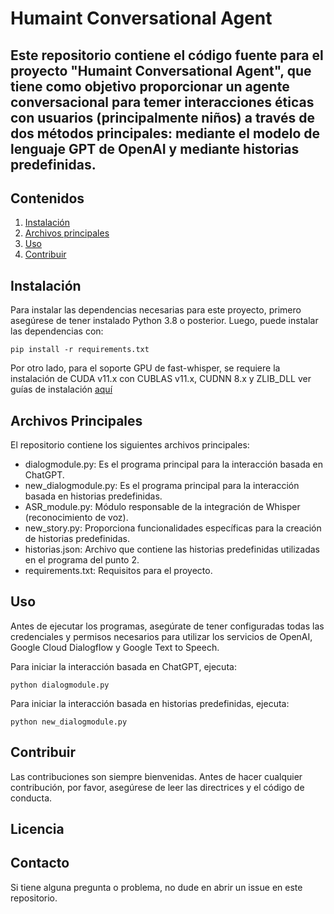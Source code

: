 # Humaint Conversational Agent
## Este repositorio contiene el código fuente para el proyecto "Humaint Conversational Agent", que tiene como objetivo proporcionar un agente conversacional para temer interacciones éticas con usuarios (principalmente niños) a través de dos métodos principales: mediante el modelo de lenguaje GPT de OpenAI y mediante historias predefinidas.

## Contenidos
1. [Instalación](#instalacion)
2. [Archivos principales](#archivos-principales)
3. [Uso](#uso)
4. [Contribuir](#contribuir)

## Instalación <a name="instalacion"></a>
Para instalar las dependencias necesarias para este proyecto, primero asegúrese de tener instalado Python 3.8 o posterior. Luego, puede instalar las dependencias con:

`pip install -r requirements.txt`

Por otro lado, para el soporte GPU de fast-whisper, se requiere la instalación de CUDA v11.x con CUBLAS v11.x, CUDNN 8.x y ZLIB_DLL
ver guías de instalación [aquí](https://docs.nvidia.com/deeplearning/cudnn/install-guide/index.html)

## Archivos Principales <a name="archivos-principales"></a>
El repositorio contiene los siguientes archivos principales:

- dialogmodule.py: Es el programa principal para la interacción basada en ChatGPT.
- new_dialogmodule.py: Es el programa principal para la interacción basada en historias predefinidas.
- ASR_module.py: Módulo responsable de la integración de Whisper (reconocimiento de voz).
- new_story.py: Proporciona funcionalidades específicas para la creación de historias predefinidas.
- historias.json: Archivo que contiene las historias predefinidas utilizadas en el programa del punto 2.
- requirements.txt: Requisitos para el proyecto.

## Uso <a name="uso"></a>
Antes de ejecutar los programas, asegúrate de tener configuradas todas las credenciales y permisos necesarios para utilizar los servicios de OpenAI, Google Cloud Dialogflow y Google Text to Speech.

Para iniciar la interacción basada en ChatGPT, ejecuta:

`python dialogmodule.py`

Para iniciar la interacción basada en historias predefinidas, ejecuta:

`python new_dialogmodule.py`


## Contribuir <a name="contribuir"></a>
Las contribuciones son siempre bienvenidas. Antes de hacer cualquier contribución, por favor, asegúrese de leer las directrices y el código de conducta.

## Licencia


## Contacto
Si tiene alguna pregunta o problema, no dude en abrir un issue en este repositorio.


